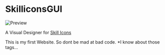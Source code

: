 # SkilliconsGUI
![Preview](https://skillicons.dev/icons?i=html,css,js,bootstrap,vscode,github,git&perline=4&theme=dark)


A Visual Designer for [Skill Icons](https://skillicons.dev/)

This is my first Website. So dont be mad at bad code.
*I know about those <img> tags...
